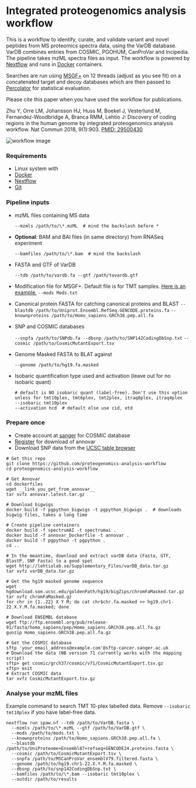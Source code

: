 Integrated proteogenomics analysis workflow
==============

This is a workflow to identify, curate, and validate variant and novel peptides from MS proteomics spectra data, using the VarDB database. VarDB combines entries from COSMIC, PGOHUM, CanProVar and lncipedia. The pipeline takes mzML spectra files as input. The workflow is powered by [Nextflow](https://nextflow.io) and runs in [Docker](https://docker.com) containers.

Searches are run using [MSGF+](https://omics.pnl.gov/software/ms-gf) on 12 threads (adjust as you see fit) on a concatenated target and decoy databases which are then passed to [Percolator](http://percolator.ms) for statistical evaluation.

Please cite this paper when you have used the workflow for publications.

Zhu Y, Orre LM, Johansson HJ, Huss M, Boekel J, Vesterlund M, Fernandez-Woodbridge A, Branca RMM, Lehtio J: Discovery of coding regions in the human genome by integrated proteogenomics analysis workflow. Nat Commun 2018, 9(1):903.  [PMID: 29500430](https://www.ncbi.nlm.nih.gov/pubmed/29500430)

![workflow image](https://github.com/lehtiolab/proteogenomics-analysis-workflow/blob/master/images/workflow.png)

### Requirements

  + Linux system with
  + [Docker](https://docker.io)
  + [Nextflow](https://nextflow.io)
  + [Git](https://git-scm.com)


### Pipeline inputs

  + mzML files containing MS data
  
    `--mzmls /path/to/\*.mzML  # mind the backslash before *`
  + __Optional__: BAM and BAI files (in same directory) from RNASeq experiment
  
    `--bamfiles /path/to/\*.bam  # mind the backslash`
  + FASTA and GTF of VarDB

    `--tdb /path/to/vardb.fa --gtf /path/tovardb.gtf`

  + Modification file for MSGF+. Default file is for TMT samples. [Here is an example.](https://bix-lab.ucsd.edu/download/attachments/13533355/Mods.txt?version=2&modificationDate=1358975546000)
    `--mods Mods.txt`

  + Canonical protein FASTA for catching canonical proteins and BLAST
    `--blastdb /path/to/Uniprot.Ensembl.RefSeq.GENCODE.proteins.fa`
    `--knownproteins /path/to/Homo_sapiens.GRCh38.pep.all.fa`

  + SNP and COSMIC databases

    `--snpfa /path/to/SNPdb.fa --dbsnp /path/to/SNP142CodingDbSnp.txt`
    `--cosmic /path/to/CosmicMutantExport.tsv`

  + Genome Masked FASTA to BLAT against

    `--genome /path/to/hg19.fa.masked`
  + Isobaric quantification type used and activation (leave out for no isobaric quant)

    ```
    # default is NO isobaric quant (label-free). Don't use this option unless for tmt10plex, tmt6plex, tmt2plex, itraq8plex, itraq4plex
    --isobaric tmt10plex
    --activation hcd  # default else use cid, etd
    ```

### Prepare once

  + Create account at [sanger](http://cancer.sanger.ac.uk/cosmic/help/download) for COSMIC database
  + [Register](http://annovar.openbioinformatics.org/en/latest) for download of annovar
  + Download SNP data from the [UCSC table browser](https://genome.ucsc.edu/cgi-bin/hgTables?hgsid=661199271_5BEJQ6aAEOgRhkgNqBRFQQhTW05G&clade=mammal&org=&db=hg19&hgta_group=varRep&hgta_track=snp142Common&hgta_table=snp142CodingDbSnp&hgta_regionType=genome&position=&hgta_outputType=primaryTable&hgta_outFileName=snp142CodingDbSnp.txt)
  
```
# Get this repo
git clone https://github.com/proteogenomics-analysis-workflow
cd proteogenomics-analysis-workflow

# Get Annovar
cd dockerfiles
wget __link_you_get_from_annovar__
tar xvfz annovar.latest.tar.gz

# Download bigwigs
docker build -f pgpython_bigwigs -t pgpython_bigwigs .  # downloads bigwig files, takes a long time

# Create pipeline containers
docker build -f spectrumAI -t spectrumai .
docker build -f annovar_Dockerfile -t annovar .
docker build -f pgpython -t pgpython . 
cd ..

# In the meantime, download and extract varDB data (Fasta, GTF, BlastP, SNP Fasta) to a good spot
wget http://lehtiolab.se/Supplementary_Files/varDB_data.tar.gz
tar xvfz varDB_data.tar.gz

# Get the hg19 masked genome sequence
wget hgdownload.soe.ucsc.edu/goldenPath/hg19/bigZips/chromFaMasked.tar.gz
tar xvfz chromFaMasked.gz
for chr in {1..22} X Y M; do cat chr$chr.fa.masked >> hg19.chr1-22.X.Y.M.fa.masked; done

# Download ENSEMBL database
wget ftp://ftp.ensembl.org/pub/release-91/fasta/homo_sapiens/pep/Homo_sapiens.GRCh38.pep.all.fa.gz
gunzip Homo_sapiens.GRCh38.pep.all.fa.gz

# Get the COSMIC database
sftp 'your_email_address@example.com'@sftp-cancer.sanger.ac.uk
# Download the data (NB version 71 currently works with the mapping script)
sftp> get cosmic/grch37/cosmic/v71/CosmicMutantExport.tsv.gz
sftp> exit
# Extract COSMIC data
tar xvfz CosmicMutantExport.tsv.gz
```

### Analyse your mzML files
Example command to search TMT 10-plex labelled data.
Remove  `--isobaric tmt10plex`  if you have label-free data.
```
nextflow run ipaw.nf --tdb /path/to/VarDB.fasta \ 
  --mzmls /path/to/\*.mzML --gtf /path/to/VarDB.gtf \
  --mods /path/to/mods.txt \
  --knownproteins /path/to/Homo_sapiens.GRCh38.pep.all.fa \
  --blastdb /path/to/UniProteome+Ensembl87+refseq+GENCODE24.proteins.fasta \
  --cosmic /path/to/CosmicMutantExport.tsv \
  --snpfa /path/to/MSCanProVar_ensemblV79.filtered.fasta \
  --genome /path/to/hg19.chr1-22.X.Y.M.fa.masked \
  --dbsnp /path/to/snp142CodingDbSnp.txt \
  --bamfiles /path/to/\*.bam --isobaric tmt10plex \
  --outdir /path/to/results
```

